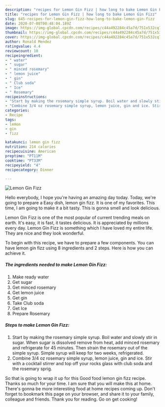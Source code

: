 ```yaml
---
description: "recipes for Lemon Gin Fizz | how long to bake Lemon Gin Fizz"
title: "recipes for Lemon Gin Fizz | how long to bake Lemon Gin Fizz"
slug: 645-recipes-for-lemon-gin-fizz-how-long-to-bake-lemon-gin-fizz
date: 2020-07-08T00:48:04.189Z
image: https://img-global.cpcdn.com/recipes/c44a492284c45a7d/751x532cq70/lemon-gin-fizz-recipe-main-photo.jpg
thumbnail: https://img-global.cpcdn.com/recipes/c44a492284c45a7d/751x532cq70/lemon-gin-fizz-recipe-main-photo.jpg
cover: https://img-global.cpcdn.com/recipes/c44a492284c45a7d/751x532cq70/lemon-gin-fizz-recipe-main-photo.jpg
author: Ronald Mendez
ratingvalue: 4.4
reviewcount: 10
recipeingredient:
- " water"
- " sugar"
- " minced rosemary"
- " lemon juice"
- " gin"
- " Club soda"
- " Ice"
- " Rosemary"
recipeinstructions:
- "Start by making the rosemary simple syrup. Boil water and slowly stir in sugar. When sugar is dissolved remove from heat, add minced rosemary and refrigerate for 45 minutes. Then strain the rosemary out of the simple syrup. Simple syrup will keep for two weeks, refrigerated."
- "Combine 3/4 oz rosemary simple syrup, lemon juice, gin and ice. Stir with a cocktail stirrer and top off your rocks glass with club soda and the rosemary sprig."
categories:
- Recipe
tags:
- lemon
- gin
- fizz

katakunci: lemon gin fizz 
nutrition: 214 calories
recipecuisine: American
preptime: "PT11M"
cooktime: "PT33M"
recipeyield: "4"
recipecategory: Dinner

---
```



![Lemon Gin Fizz](https://img-global.cpcdn.com/recipes/c44a492284c45a7d/751x532cq70/lemon-gin-fizz-recipe-main-photo.jpg)

Hello everybody, I hope you're having an amazing day today. Today, we're going to prepare a Easy dish, lemon gin fizz. It is one of my favorites. This time, I am going to make it a bit tasty. This is gonna smell and look delicious.



Lemon Gin Fizz is one of the most popular of current trending meals on earth. It's easy, it is fast, it tastes delicious. It is appreciated by millions every day. Lemon Gin Fizz is something which I have loved my entire life. They are nice and they look wonderful.


To begin with this recipe, we have to prepare a few components. You can have lemon gin fizz using 8 ingredients and 2 steps. Here is how you can achieve it.

<!--inarticleads1-->

##### The ingredients needed to make Lemon Gin Fizz:

1. Make ready  water
1. Get  sugar
1. Get  minced rosemary
1. Get  lemon juice
1. Get  gin
1. Take  Club soda
1. Get  Ice
1. Prepare  Rosemary




<!--inarticleads2-->

##### Steps to make Lemon Gin Fizz:

1. Start by making the rosemary simple syrup. Boil water and slowly stir in sugar. When sugar is dissolved remove from heat, add minced rosemary and refrigerate for 45 minutes. Then strain the rosemary out of the simple syrup. Simple syrup will keep for two weeks, refrigerated.
1. Combine 3/4 oz rosemary simple syrup, lemon juice, gin and ice. Stir with a cocktail stirrer and top off your rocks glass with club soda and the rosemary sprig.




So that is going to wrap it up for this Good food lemon gin fizz recipe. Thanks so much for your time. I am sure that you will make this at home. There's gonna be more interesting food at home recipes coming up. Don't forget to bookmark this page on your browser, and share it to your family, colleague and friends. Thank you for reading. Go on get cooking!
